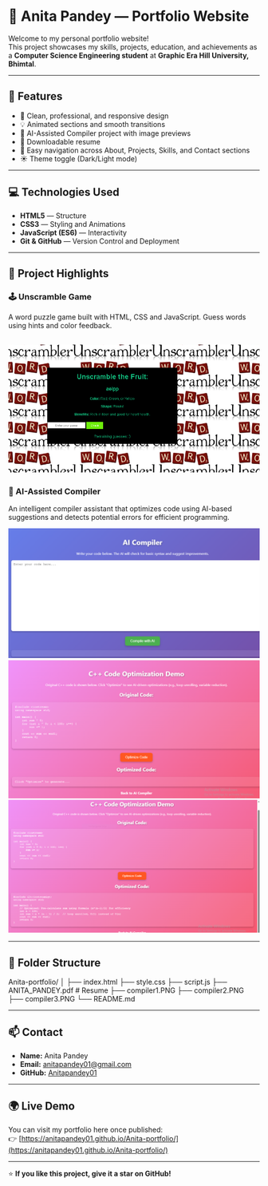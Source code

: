 # 🌟 Anita Pandey — Portfolio Website

Welcome to my personal portfolio website!  
This project showcases my skills, projects, education, and achievements as a **Computer Science Engineering student** at **Graphic Era Hill University, Bhimtal**.

---

## 🚀 Features

- 🎨 Clean, professional, and responsive design  
- 💡 Animated sections and smooth transitions  
- 🧠 AI-Assisted Compiler project with image previews  
- 📄 Downloadable resume  
- 🔗 Easy navigation across About, Projects, Skills, and Contact sections  
- ☀️ Theme toggle (Dark/Light mode)

---

## 💻 Technologies Used

- **HTML5** — Structure  
- **CSS3** — Styling and Animations  
- **JavaScript (ES6)** — Interactivity  
- **Git & GitHub** — Version Control and Deployment  

---

## 🧩 Project Highlights
### 🕹️ Unscramble Game
A word puzzle game built with HTML, CSS and JavaScript. Guess words using hints and color feedback.

![Unscramble Game Preview](./project2.png)
---

### 🧠 AI-Assisted Compiler
An intelligent compiler assistant that optimizes code using AI-based suggestions and detects potential errors for efficient programming.

![Compiler Project 1](./compiler1.PNG)
![Compiler Project 2](./compiler2.PNG)
![Compiler Project 3](./compiler3.PNG)

---

## 📁 Folder Structure

Anita-portfolio/
│
├── index.html
├── style.css
├── script.js
├── ANITA_PANDEY.pdf # Resume
├── compiler1.PNG
├── compiler2.PNG
├── compiler3.PNG
└── README.md


---

## 📫 Contact

- **Name:** Anita Pandey  
- **Email:** [anitapandey01@gmail.com](mailto:anitapandey01@gmail.com)  
- **GitHub:** [Anitapandey01](https://github.com/Anitapandey01)

---

## 🌍 Live Demo

You can visit my portfolio here once published:  
👉 [https://anitapandey01.github.io/Anita-portfolio/](https://anitapandey01.github.io/Anita-portfolio/)

---

⭐ **If you like this project, give it a star on GitHub!**
